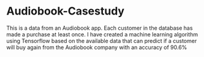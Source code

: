 # Audiobook-Casestudy
This is a data from an Audiobook app. Each customer in the database has made a purchase at least once. I have created a machine learning algorithm using Tensorflow based on the available data that can predict if a customer will buy again from the Audiobook company with an accuracy of 90.6% 
